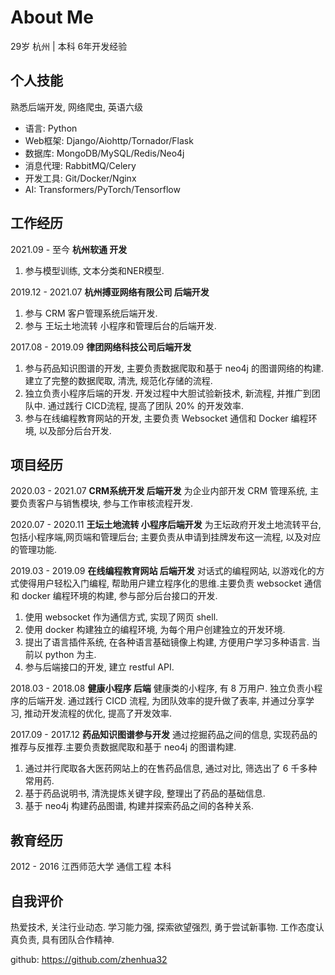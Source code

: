 # About Me

29岁 杭州 | 本科 6年开发经验

## 个人技能

熟悉后端开发, 网络爬虫, 英语六级

- 语言: Python
- Web框架: Django/Aiohttp/Tornador/Flask
- 数据库: MongoDB/MySQL/Redis/Neo4j
- 消息代理: RabbitMQ/Celery
- 开发工具: Git/Docker/Nginx
- AI: Transformers/PyTorch/Tensorflow 

## 工作经历

2021.09 - 至今 **杭州软通 开发**

1. 参与模型训练, 文本分类和NER模型.

2019.12 - 2021.07  **杭州搏亚网络有限公司 后端开发**

1. 参与 CRM 客户管理系统后端开发.
2. 参与 王坛土地流转 小程序和管理后台的后端开发.

2017.08 - 2019.09  **律团网络科技公司后端开发**

1. 参与药品知识图谱的开发, 主要负责数据爬取和基于 neo4j 的图谱网络的构建. 建立了完整的数据爬取, 清洗, 规范化存储的流程.
2. 独立负责小程序后端的开发. 开发过程中大胆试验新技术, 新流程, 并推广到团队中. 通过践行 CICD流程, 提高了团队 20% 的开发效率.
3. 参与在线编程教育网站的开发, 主要负责 Websocket 通信和 Docker 编程环境, 以及部分后台开发.

## 项目经历

2020.03 - 2021.07 **CRM系统开发 后端开发**
为企业内部开发 CRM 管理系统, 主要负责客户与销售模块, 参与工作审核流程开发.

2020.07 - 2020.11 **王坛土地流转 小程序后端开发**
为王坛政府开发土地流转平台, 包括小程序端,网页端和管理后台; 主要负责从申请到挂牌发布这一流程, 以及对应的管理功能.

2019.03 - 2019.09  **在线编程教育网站 后端开发**
对话式的编程网站, 以游戏化的方式使得用户轻松入门编程, 帮助用户建立程序化的思维.主要负责 websocket 通信和 docker 编程环境的构建, 参与部分后台接口的开发.
1. 使用 websocket 作为通信方式, 实现了网页 shell.
2. 使用 docker 构建独立的编程环境, 为每个用户创建独立的开发环境.
3. 提出了语言插件系统, 在各种语言基础镜像上构建, 方便用户学习多种语言. 当前以 python 为主.
4. 参与后端接口的开发, 建立 restful API.

2018.03 - 2018.08  **健康小程序 后端**
健康类的小程序, 有 8 万用户. 独立负责小程序的后端开发.
通过践行 CICD 流程, 为团队效率的提升做了表率, 并通过分享学习, 推动开发流程的优化, 提高了开发效率.

2017.09 - 2017.12  **药品知识图谱参与开发**
通过挖掘药品之间的信息, 实现药品的推荐与反推荐.主要负责数据爬取和基于 neo4j 的图谱构建.
1. 通过并行爬取各大医药网站上的在售药品信息, 通过对比, 筛选出了 6 千多种常用药.
2. 基于药品说明书, 清洗提炼关键字段, 整理出了药品的基础信息.
3. 基于 neo4j 构建药品图谱, 构建并探索药品之间的各种关系.

## 教育经历

2012 - 2016 江西师范大学 通信工程 本科

## 自我评价

热爱技术, 关注行业动态.
学习能力强, 探索欲望强烈, 勇于尝试新事物.
工作态度认真负责, 具有团队合作精神.

github: https://github.com/zhenhua32

